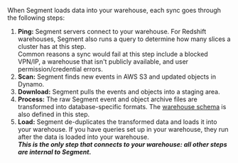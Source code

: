 When Segment loads data into your warehouse, each sync goes through the following steps:
1. **Ping:** Segment servers connect to your warehouse. For Redshift warehouses, Segment also runs a query to determine how many slices a cluster has at this step. <br/>Common reasons a sync would fail at this step include a blocked VPN/IP, a warehouse that isn't publicly available, and user permission/credential errors. 
2. **Scan:** Segment finds new events in AWS S3 and updated objects in Dynamo. 
3. **Download:** Segment pulls the events and objects into a staging area.
4. **Process:** The raw Segment event and object archive files are transformed into database-specific formats. The [warehouse schema](/docs/connections/storage/warehouses/schema/) is also defined in this step. 
5. **Load:** Segment de-duplicates the transformed data and loads it into your warehouse. If you have queries set up in your warehouse, they run after the data is loaded into your warehouse. <br/>***This is the only step that connects to your warehouse: all other steps are internal to Segment.*** 